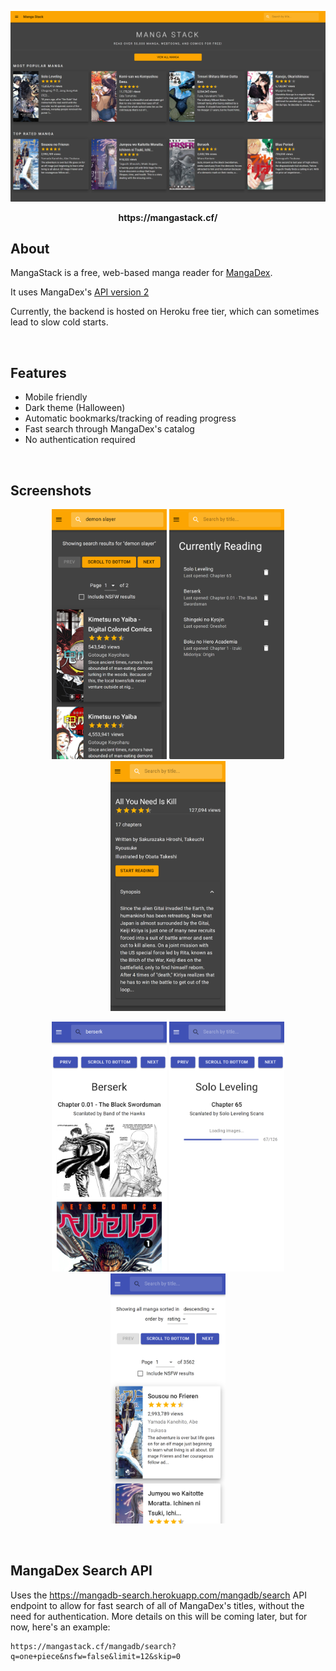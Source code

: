 <p align="center">
  <a href="https://mangastack.cf/">
    <img src="./screenshots/home-dark-desktop.png" alt="MangaStack Home Page">
  </a>
</p>
<p align="center"><b>https://mangastack.cf/</b></p>

## About
MangaStack is a free, web-based manga reader for [MangaDex](https://mangadex.org/).

It uses MangaDex's [API version 2](https://mangadex.org/thread/351011) 

Currently, the backend is hosted on Heroku free tier, which can sometimes lead to slow cold starts.

<br>

## Features
- Mobile friendly
- Dark theme (Halloween)
- Automatic bookmarks/tracking of reading progress
- Fast search through MangaDex's catalog
- No authentication required

<br>

## Screenshots
<p align="center">
  <img height="400" src="./screenshots/search-dark-iphone-x.png">
  <img height="400" src="./screenshots/currently-reading-dark-iphone-x.png">
  <img height="400" src="./screenshots/manga-dark-iphone-x.png">
</p>
<p align="center">
  <img height="400" src="./screenshots/read-light-iphone-x.png">
  <img height="400" src="./screenshots/loading-light-iphone-x.png">
  <img height="400" src="./screenshots/all-light-iphone-x.png">
</p>

<br>

## MangaDex Search API
Uses the https://mangadb-search.herokuapp.com/mangadb/search API endpoint to allow for fast search of all of MangaDex's titles, without the need for authentication. More details on this will be coming later, but for now, here's an example:

```
https://mangastack.cf/mangadb/search?q=one+piece&nsfw=false&limit=12&skip=0
```
